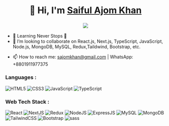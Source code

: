 <h1 align="center">👋 Hi, I'm <a href="https://www.linkedin.com/in/saiful-ajom-khan/" target="_blank"> Saiful Ajom Khan </a></h1>
<h3 align="center"> <img src="https://readme-typing-svg.herokuapp.com?color=0357F7&lines=Full+Stack+Developer+%3A)" /> </h3>

- 🌱 Learning Never Stops 🚀
- 🔭 I’m looking to collaborate on React.js, Next.js, TypeScript, JavaScript, Node.js, MongoDB, MySQL, Redux,Taildwind, Bootstrap,  etc.
<!-- 👨‍💻 Check out my personal portfolio : **<a href="https://jigarsable.vercel.app" target="_blank">Portfolio</a>**-->
- 📫 How to reach me:  sajomkhan@gmail.com  |  WhatsApp: +8801911977375

<h3 align="left">Languages :</h3>
<div align="left">
<img alt="HTML5" src="https://img.shields.io/badge/html5-%23E34F26.svg?style=for-the-badge&logo=html5&logoColor=white"/>
<img alt="CSS3" src="https://img.shields.io/badge/css3-%231572B6.svg?style=for-the-badge&logo=css3&logoColor=white"/> 
<img alt="JavaScript" src="https://img.shields.io/badge/javascript-%23323330.svg?style=for-the-badge&logo=javascript&logoColor=%23F7DF1E"/>
<img alt="TypeScript" src="https://img.shields.io/badge/typescript-%231572B6.svg?style=for-the-badge&logo=typescript&logoColor=white"/>
<br>
<h3 align="left">Web Tech Stack :</h3>
<img alt="React" src="https://img.shields.io/badge/react-%2320232a.svg?style=for-the-badge&logo=react&logoColor=%2361DAFB"/>
<img alt="NextJS" src="https://img.shields.io/badge/next.js-000000?style=for-the-badge&logo=nextdotjs&logoColor=white"/>
<img alt="Redux" src="https://img.shields.io/badge/Redux-593D88?style=for-the-badge&logo=redux&logoColor=white"/>
<img alt="NodeJS" src="https://img.shields.io/badge/node.js-%2343853D.svg?style=for-the-badge&logo=node-dot-js&logoColor=white"/>
<img alt="ExpressJS" src="https://img.shields.io/badge/Express.js-000000?style=for-the-badge&logo=express&logoColor=white"/>
<img alt="MySQL" src="https://img.shields.io/badge/mysql-%2300f.svg?style=for-the-badge&logo=mysql&logoColor=white"/>
<img alt="MongoDB" src ="https://img.shields.io/badge/MongoDB-4EA94B?style=for-the-badge&logo=mongodb&logoColor=white"/>
<img alt="TailwindCSS" src="https://img.shields.io/badge/Tailwind_CSS-38B2AC?style=for-the-badge&logo=tailwind-css&logoColor=white"/>
<img alt="Bootstrap" src="https://img.shields.io/badge/bootstrap-%23563D7C.svg?style=for-the-badge&logo=bootstrap&logoColor=white"/>
<img alt="sass" src="https://img.shields.io/badge/Sass-CC6699?style=for-the-badge&logo=sass&logoColor=white"/>
</div>










